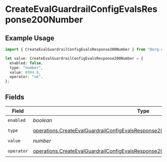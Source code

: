 # CreateEvalGuardrailConfigEvalsResponse200Number

## Example Usage

```typescript
import { CreateEvalGuardrailConfigEvalsResponse200Number } from "@orq-ai/node/models/operations";

let value: CreateEvalGuardrailConfigEvalsResponse200Number = {
  enabled: false,
  type: "number",
  value: 8994.8,
  operator: "ne",
};
```

## Fields

| Field                                                                                                                                                                                      | Type                                                                                                                                                                                       | Required                                                                                                                                                                                   | Description                                                                                                                                                                                |
| ------------------------------------------------------------------------------------------------------------------------------------------------------------------------------------------ | ------------------------------------------------------------------------------------------------------------------------------------------------------------------------------------------ | ------------------------------------------------------------------------------------------------------------------------------------------------------------------------------------------ | ------------------------------------------------------------------------------------------------------------------------------------------------------------------------------------------ |
| `enabled`                                                                                                                                                                                  | *boolean*                                                                                                                                                                                  | :heavy_check_mark:                                                                                                                                                                         | N/A                                                                                                                                                                                        |
| `type`                                                                                                                                                                                     | [operations.CreateEvalGuardrailConfigEvalsResponse200ApplicationJSONResponseBodyType](../../models/operations/createevalguardrailconfigevalsresponse200applicationjsonresponsebodytype.md) | :heavy_check_mark:                                                                                                                                                                         | N/A                                                                                                                                                                                        |
| `value`                                                                                                                                                                                    | *number*                                                                                                                                                                                   | :heavy_check_mark:                                                                                                                                                                         | N/A                                                                                                                                                                                        |
| `operator`                                                                                                                                                                                 | [operations.CreateEvalGuardrailConfigEvalsResponse200Operator](../../models/operations/createevalguardrailconfigevalsresponse200operator.md)                                               | :heavy_check_mark:                                                                                                                                                                         | N/A                                                                                                                                                                                        |